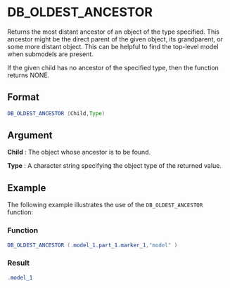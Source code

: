 # DB_OLDEST_ANCESTOR

Returns the most distant ancestor of an object of the type specified. This ancestor might be the direct parent of the given object, its grandparent, or some more distant object. This can be helpful to find the top-level model when submodels are present. 

If the given child has no ancestor of the specified type, then the function returns NONE. 

## Format 
```java
DB_OLDEST_ANCESTOR (Child,Type) 
```
## Argument 

 



**Child**
: The object whose ancestor is to be found. 


**Type**
: A character string specifying the object type of the returned value.  


## Example 

The following example illustrates the use of the `DB_OLDEST_ANCESTOR` function:

 



### Function  
```java
DB_OLDEST_ANCESTOR (.model_1.part_1.marker_1,"model" )  
```

### Result  
```java
.model_1  
```